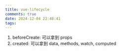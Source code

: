 ```yaml
---
title: vue-lifecycle
comments: true
date: 2024-12-04 22:48:41
tags:
---
```


1. beforeCreate: 可以拿到 props
2. created: 可以拿到 data, methods, watch, computed